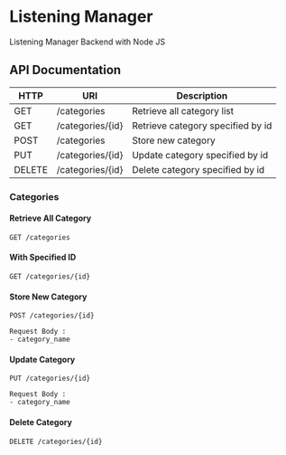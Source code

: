 # Listening Manager

Listening Manager Backend with Node JS

## API Documentation

| HTTP   | URI              | Description                       |
| ------ | ---------------- | --------------------------------- |
| GET    | /categories      | Retrieve all category list        |
| GET    | /categories/{id} | Retrieve category specified by id |
| POST   | /categories      | Store new category                |
| PUT    | /categories/{id} | Update category specified by id   |
| DELETE | /categories/{id} | Delete category specified by id   |

### Categories

#### Retrieve All Category

```shell
GET /categories
```

#### With Specified ID

```shell
GET /categories/{id}
```

#### Store New Category

```shell
POST /categories/{id}

Request Body :
- category_name
```

#### Update Category

```shell
PUT /categories/{id}

Request Body :
- category_name
```

#### Delete Category

```shell
DELETE /categories/{id}
```
